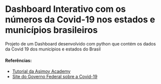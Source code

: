 # Dashboard Interativo com os números da Covid-19 nos estados e municípios brasileiros
Projeto de um Dashboard desenvolvido com python que contém os dados da Covid 19 dos municípios e estados do Brasil


#### Referências:
<ul>
  <li>
    <a href="https://asimov.academy/trilha-dashboards-com-python/?utm_source=youtube&utm_medium=video&utm_campaign=dash_covid_youtube">Tutorial da Asimov Academy</a>
  </li>
  <li>
    <a href="https://covid.saude.gov.br">Site do Governo Federal sobre a Covid-19</a>
  </li>
</ul>
